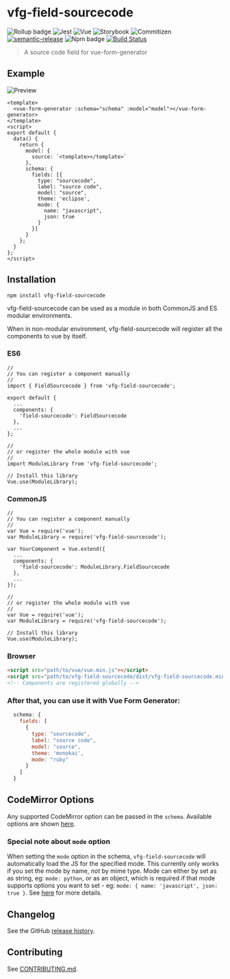 # vfg-field-sourcecode

![Rollup badge](https://img.shields.io/badge/Rollup-^0.53.3-ff69b4.svg)
![Jest](https://img.shields.io/badge/Jest-^22.0.4-blue.svg)
![Vue](https://img.shields.io/badge/Vue-^2.5.13-brightgreen.svg)
![Storybook](https://img.shields.io/badge/Storybook-^3.3.3-ff70a3.svg)
![Commitizen](https://img.shields.io/badge/Commitizen-enabled-brightgreen.svg)
[![semantic-release](https://img.shields.io/badge/%20%20%F0%9F%93%A6%F0%9F%9A%80-semantic--release-e10079.svg)](https://github.com/semantic-release/semantic-release)
![Npm badge](https://img.shields.io/npm/v/vfg-field-sourcecode.svg)
[![Build Status](https://travis-ci.org/gwenaelp/vfg-field-sourcecode.svg?branch=master)](https://travis-ci.org/gwenaelp/vfg-field-sourcecode)

> A source code field for vue-form-generator

## Example

![Preview](https://github.com/gwenaelp/vfg-field-sourcecode/blob/master/docs/preview.png)

```vue
<template>
  <vue-form-generator :schema="schema" :model="model"></vue-form-generator>
</template>
<script>
export default {
  data() {
    return {
      model: {
        source: `<template></template>`
      },
      schema: {
        fields: [{
          type: "sourcecode",
          label: "source code",
          model: "source",
          theme: 'eclipse',
          mode: {
            name: "javascript",
            json: true
          }
        }]
      }
    };
  }
};
</script>
```

## Installation
```
npm install vfg-field-sourcecode
```
vfg-field-sourcecode can be used as a module in both CommonJS and ES modular environments.

When in non-modular environment, vfg-field-sourcecode will register all the components to vue by itself.</p>

### ES6
```vue
//
// You can register a component manually
//
import { FieldSourcecode } from 'vfg-field-sourcecode';

export default {
  ...
  components: {
    'field-sourcecode': FieldSourcecode
  },
  ...
};

//
// or register the whole module with vue
//
import ModuleLibrary from 'vfg-field-sourcecode';

// Install this library
Vue.use(ModuleLibrary);
```

### CommonJS
```vue
//
// You can register a component manually
//
var Vue = require('vue');
var ModuleLibrary = require('vfg-field-sourcecode');

var YourComponent = Vue.extend({
  ...
  components: {
    'field-sourcecode': ModuleLibrary.FieldSourcecode
  },
  ...
});

//
// or register the whole module with vue
//
var Vue = require('vue');
var ModuleLibrary = require('vfg-field-sourcecode');

// Install this library
Vue.use(ModuleLibrary);
```

### Browser

```html
<script src="path/to/vue/vue.min.js"></script>
<script src="path/to/vfg-field-sourcecode/dist/vfg-field-sourcecode.min.js"></script>
<!-- Components are registered globally -->
```

### After that, you can use it with Vue Form Generator:

```js
  schema: {
    fields: [
      {
        type: "sourcecode",
        label: "source code",
        model: "source",
        theme: 'monokai',
        mode: "ruby"
      }
    ]
  }
```

## CodeMirror Options

Any supported CodeMirror option can be passed in the `schema`. Available options are shown [here](http://codemirror.net/doc/manual.html#config).

### Special note about `mode` option

When setting the `mode` option in the schema, `vfg-field-sourcecode` will automatically load the JS for the specified mode. This currently only works if you set the mode by name, *not* by mime type. Mode can either by set as as string, eg: `mode: python`, or as an object, which is required if that mode supports options you want to set - eg: `mode: { name: 'javascript', json: true }`. See [here](http://codemirror.net/doc/manual.html#option_mode) for more details.

## Changelog

See the GitHub [release history](https://github.com/gwenaelp/vfg-field-sourcecode/releases).

## Contributing

See [CONTRIBUTING.md](.github/CONTRIBUTING.md).
